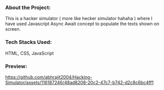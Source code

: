 ### About the Project:
This is a hacker simulator ( more like hecker simulator hahaha ) where I have used Javascript Async Await concept to populate the texts shown on screen.

### Tech Stacks Used:
HTML, CSS, JavaScript

### Preview:
https://github.com/abhrajit2004/Hacking-Simulator/assets/116187246/48ad8208-20c2-47c7-b742-d2c8c6bc4ff1
